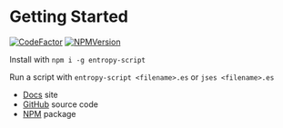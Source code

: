 # Getting Started

[![CodeFactor](https://www.codefactor.io/repository/github/entropy-games/entropy-script/badge)](https://www.codefactor.io/repository/github/entropy-games/entropy-script)
[![NPMVersion](https://badge.fury.io/js/entropy-script.svg)](http://badge.fury.io/js/entropy-script)

Install with `npm i -g entropy-script`

Run a script with `entropy-script <filename>.es` or `jses <filename>.es`

* [Docs](https://entropygames.io/entropy-script) site
* [GitHub](https://github.com/Entropy-Games/entropy-script) source code
* [NPM](https://www.npmjs.com/package/entropy-script) package